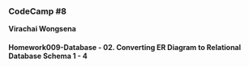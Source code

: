 ### CodeCamp #8
__Virachai Wongsena__

#### Homework009-Database - 02. Converting ER Diagram to Relational Database Schema 1 - 4
